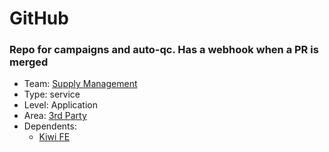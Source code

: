 # GitHub
### Repo for campaigns and auto-qc. Has a webhook when a PR is merged
* Team: [Supply Management](../teams/supply.md)
* Type: service
* Level: Application
* Area: [3rd Party](../areas/3rd-party.png)
* Dependents:
  * [Kiwi FE](kiwi-fe.md)
